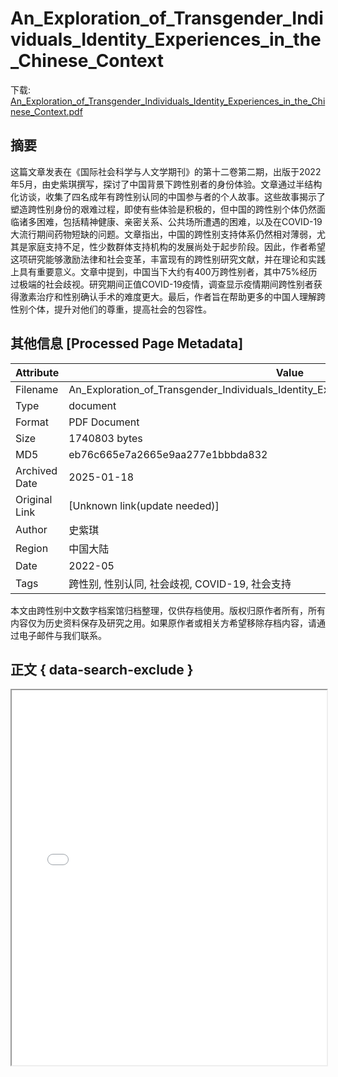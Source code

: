 # An_Exploration_of_Transgender_Individuals_Identity_Experiences_in_the_Chinese_Context

<!-- tcd_download_link -->
下载: [An_Exploration_of_Transgender_Individuals_Identity_Experiences_in_the_Chinese_Context.pdf](An_Exploration_of_Transgender_Individuals_Identity_Experiences_in_the_Chinese_Context.pdf)
<!-- tcd_download_link_end -->

## 摘要

<!-- tcd_abstract -->
这篇文章发表在《国际社会科学与人文学期刊》的第十二卷第二期，出版于2022年5月，由史紫琪撰写，探讨了中国背景下跨性别者的身份体验。文章通过半结构化访谈，收集了四名成年有跨性别认同的中国参与者的个人故事。这些故事揭示了塑造跨性别身份的艰难过程，即使有些体验是积极的，但中国的跨性别个体仍然面临诸多困难，包括精神健康、亲密关系、公共场所遭遇的困难，以及在COVID-19大流行期间药物短缺的问题。文章指出，中国的跨性别支持体系仍然相对薄弱，尤其是家庭支持不足，性少数群体支持机构的发展尚处于起步阶段。因此，作者希望这项研究能够激励法律和社会变革，丰富现有的跨性别研究文献，并在理论和实践上具有重要意义。文章中提到，中国当下大约有400万跨性别者，其中75%经历过极端的社会歧视。研究期间正值COVID-19疫情，调查显示疫情期间跨性别者获得激素治疗和性别确认手术的难度更大。最后，作者旨在帮助更多的中国人理解跨性别个体，提升对他们的尊重，提高社会的包容性。

<!-- tcd_abstract_end -->

## 其他信息 [Processed Page Metadata]

| Attribute       | Value                                  |
|-----------------|----------------------------------------|
| Filename        | An_Exploration_of_Transgender_Individuals_Identity_Experiences_in_the_Chinese_Context.pdf                             |
| Type            | document                                 |
| Format          | PDF Document                               |
| Size            | 1740803 bytes                           |
| MD5             | eb76c665e7a2665e9aa277e1bbbda832                                  |
| Archived Date   | 2025-01-18                             |
| Original Link   | [Unknown link(update needed)]                         |
| Author          | 史紫琪                               |
| Region          | 中国大陆                               |
| Date            | 2022-05                                 |
| Tags            | 跨性别, 性别认同, 社会歧视, COVID-19, 社会支持                                 |

本文由跨性别中文数字档案馆归档整理，仅供存档使用。版权归原作者所有，所有内容仅为历史资料保存及研究之用。如果原作者或相关方希望移除存档内容，请通过电子邮件与我们联系。

## 正文 { data-search-exclude }

<!-- tcd_main_text -->
<iframe src="../An_Exploration_of_Transgender_Individuals_Identity_Experiences_in_the_Chinese_Context.pdf" width="100%" height="600px">
    <p>无法显示PDF，请下载查看。</p>
</iframe>
<!-- tcd_main_text_end -->

